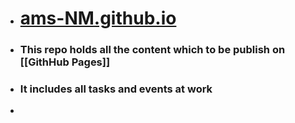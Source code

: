 - # [ams-NM.github.io](https://ams-nm.github.io)
- ### This repo holds all the content which to be publish on [[GithHub Pages]]
- ### It includes all tasks and events at work
-